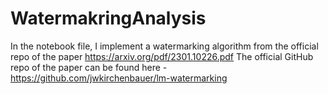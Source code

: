 # WatermakringAnalysis

In the notebook file, I implement a watermarking algorithm from the official repo of the paper https://arxiv.org/pdf/2301.10226.pdf
The official GitHub repo of the paper can be found here - https://github.com/jwkirchenbauer/lm-watermarking
